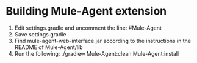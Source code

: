 # Building Mule-Agent extension

1. Edit settings.gradle and uncomment the line:
\#Mule-Agent
2. Save settings.gradle
3. Find mule-agent-web-interface.jar according to the instructions in the README of Mule-Agent/lib
4. Run the following:
./gradlew Mule-Agent:clean Mule-Agent:install
